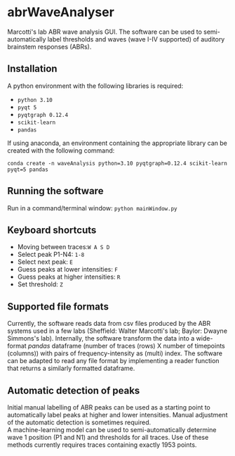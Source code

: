 # abrWaveAnalyser
Marcotti's lab ABR wave analysis GUI. The software can be used to semi-automatically label thresholds and waves (wave I-IV supported) of auditory brainstem responses (ABRs).

## Installation
A python environment with the following libraries is required:
-   `python 3.10`
-   `pyqt 5`
-   `pyqtgraph 0.12.4`
-   `scikit-learn`
-   `pandas`

If using anaconda, an environment containing the appropriate library can be created with the following command:

    conda create -n waveAnalysis python=3.10 pyqtgraph=0.12.4 scikit-learn pyqt=5 pandas
    

## Running the software
Run in a command/terminal window:
`python mainWindow.py`

## Keyboard shortcuts
- Moving between traces:`W A S D`
- Select peak P1-N4: `1-8`
- Select next peak: `E`
- Guess peaks at lower intensities: `F`
- Guess peaks at higher intensities: `R`
- Set threshold: `Z`

## Supported file formats
Currently, the software reads data from csv files produced by the ABR systems used in a few labs (Sheffield: Walter Marcotti's lab; Baylor: Dwayne Simmons's lab). Internally, the software transform the data into a wide-format *pandas* dataframe (number of traces (rows) X number of timepoints (columns)) with pairs of frequency-intensity as (multi) index. The software can be adapted to read any file format by implementing a reader function that returns a similarly formatted dataframe. 

## Automatic detection of peaks
Initial manual labelling of ABR peaks can be used as a starting point to automatically label peaks at higher and lower intensities. Manual adjustment of the automatic detection is sometimes required.  
A machine-learning model can be used to semi-automatically determine wave 1 position (P1 and N1) and thresholds for all traces. Use of these methods currently requires traces containing exactly 1953 points. 
